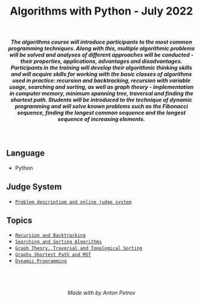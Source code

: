<h1 align="center">
Algorithms with Python - July 2022
</h1>

<br/>

<h5 align="center">
The algorithms course will introduce participants to the most common programming techniques. Along with this, multiple algorithmic problems will be solved and analyses of different approaches will be conducted - their properties, applications, advantages and disadvantages. Participants in the training will develop their algorithmic thinking skills and will acquire skills for working with the basic classes of algorithms used in practice: recursion and backtracking, recursion with variable usage, searching and sorting, as well as graph theory - implementation in computer memory, minimum spanning tree, traversal and finding the shortest path. Students will be introduced to the technique of dynamic programming and will solve known problems such as the Fibonacci sequence, finding the longest common sequence and the longest sequence of increasing elements.
</h5>

<br/>

## Language
 - Python

## Judge System

- [`Problem descriptiom and online judge system`](https://judge.softuni.org/Contests/#!/List/ByCategory/350/Algorithms-with-Python)

## Topics

- [`Recursion and Backtracking`](https://github.com/tonytech83/Algorithms-with-Python/tree/main/01_Recursion)
- [`Searching and Sorting Algorithms`](https://github.com/tonytech83/Algorithms-with-Python/tree/main/03_Searching_and_Sorting_Algorithms_Lab)
- [`Graph Theory, Traversal and Topological Sorting`](https://github.com/tonytech83/Algorithms-with-Python/tree/main/03_Graph_Theory_Traversal_and_Topological_Sorting)
- [`Graphs Shortest Path and MST`](https://github.com/tonytech83/Algorithms-with-Python/tree/main/04_Graphs_Shortest_Path_and_MST)
- [`Dynamic Programming`](https://github.com/tonytech83/Algorithms-with-Python/tree/main/08_Dynamic_Programming_Lab)

<br/>
<br/>

<h6 align="center"> Made with by Anton Petrov </h6>
